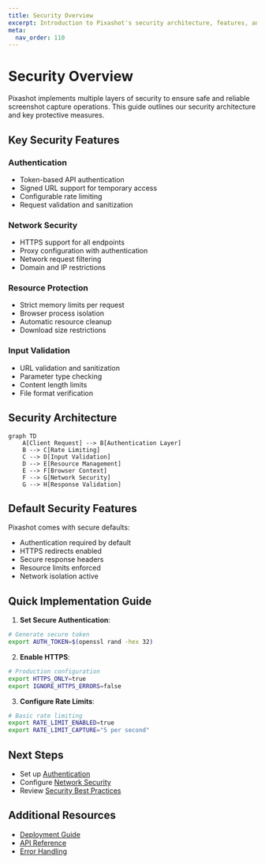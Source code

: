 ```yaml
---
title: Security Overview
excerpt: Introduction to Pixashot's security architecture, features, and implementation guidelines.
meta:
  nav_order: 110
---
```


# Security Overview

Pixashot implements multiple layers of security to ensure safe and reliable screenshot capture operations. This guide outlines our security architecture and key protective measures.

## Key Security Features

### Authentication
- Token-based API authentication
- Signed URL support for temporary access
- Configurable rate limiting
- Request validation and sanitization

### Network Security
- HTTPS support for all endpoints
- Proxy configuration with authentication
- Network request filtering
- Domain and IP restrictions

### Resource Protection
- Strict memory limits per request
- Browser process isolation
- Automatic resource cleanup
- Download size restrictions

### Input Validation
- URL validation and sanitization
- Parameter type checking
- Content length limits
- File format verification

## Security Architecture

```mermaid
graph TD
    A[Client Request] --> B[Authentication Layer]
    B --> C[Rate Limiting]
    C --> D[Input Validation]
    D --> E[Resource Management]
    E --> F[Browser Context]
    F --> G[Network Security]
    G --> H[Response Validation]
```

## Default Security Features

Pixashot comes with secure defaults:

- Authentication required by default
- HTTPS redirects enabled
- Secure response headers
- Resource limits enforced
- Network isolation active

## Quick Implementation Guide

1. **Set Secure Authentication**:
```bash
# Generate secure token
export AUTH_TOKEN=$(openssl rand -hex 32)
```

2. **Enable HTTPS**:
```bash
# Production configuration
export HTTPS_ONLY=true
export IGNORE_HTTPS_ERRORS=false
```

3. **Configure Rate Limits**:
```bash
# Basic rate limiting
export RATE_LIMIT_ENABLED=true
export RATE_LIMIT_CAPTURE="5 per second"
```

## Next Steps

- Set up [Authentication](authentication.md)
- Configure [Network Security](network-security.md)
- Review [Security Best Practices](best-practices.md)

## Additional Resources

- [Deployment Guide](../deployment/index.md)
- [API Reference](../api-reference/index.md)
- [Error Handling](../troubleshooting/index.md)